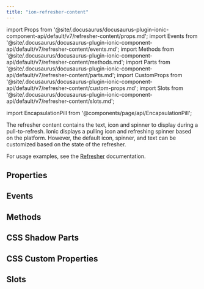 ```yaml
---
title: "ion-refresher-content"
---
```

import Props from '@site/.docusaurus/docusaurus-plugin-ionic-component-api/default/v7/refresher-content/props.md';
import Events from '@site/.docusaurus/docusaurus-plugin-ionic-component-api/default/v7/refresher-content/events.md';
import Methods from '@site/.docusaurus/docusaurus-plugin-ionic-component-api/default/v7/refresher-content/methods.md';
import Parts from '@site/.docusaurus/docusaurus-plugin-ionic-component-api/default/v7/refresher-content/parts.md';
import CustomProps from '@site/.docusaurus/docusaurus-plugin-ionic-component-api/default/v7/refresher-content/custom-props.md';
import Slots from '@site/.docusaurus/docusaurus-plugin-ionic-component-api/default/v7/refresher-content/slots.md';

import EncapsulationPill from '@components/page/api/EncapsulationPill';


The refresher content contains the text, icon and spinner to display during a pull-to-refresh. Ionic displays a pulling icon and refreshing spinner based on the platform. However, the default icon, spinner, and text can be customized based on the state of the refresher.

For usage examples, see the [Refresher](/docs/api/refresher) documentation.


## Properties
<Props />

## Events
<Events />

## Methods
<Methods />

## CSS Shadow Parts
<Parts />

## CSS Custom Properties
<CustomProps />

## Slots
<Slots />
